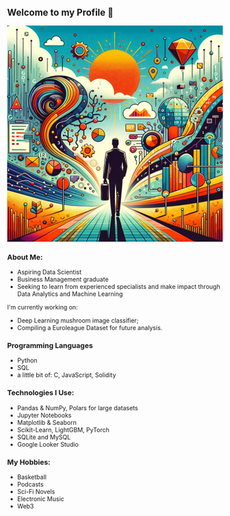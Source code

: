 ## Welcome to my Profile 👋

![Image](picture.webp)

### About Me:
* Aspiring Data Scientist
* Business Management graduate
* Seeking to learn from experienced specialists and make impact through Data Analytics and Machine Learning

I'm currently working on:
* Deep Learning mushroom image classifier;
* Compiling a Euroleague Dataset for future analysis.


### Programming Languages
- Python
- SQL
- a little bit of: C, JavaScript, Solidity

### Technologies I Use:
- Pandas & NumPy, Polars for large datasets
- Jupyter Notebooks
- Matplotlib & Seaborn
- Scikit-Learn, LightGBM, PyTorch
- SQLite and MySQL
- Google Looker Studio

 
### My Hobbies:
- Basketball
- Podcasts
- Sci-Fi Novels
- Electronic Music
- Web3
